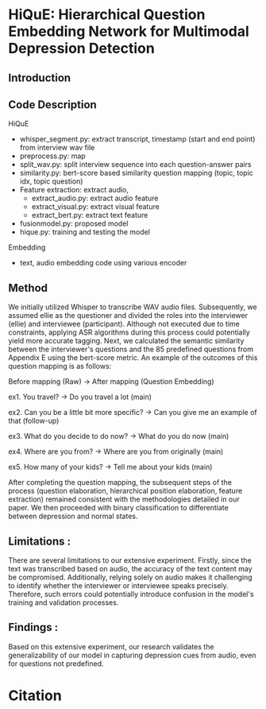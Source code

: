 # HiQuE: Hierarchical Question Embedding Network for Multimodal Depression Detection


## Introduction 

## Code Description

HiQuE

- whisper_segment.py: extract transcript, timestamp (start and end point) from interview wav file
- preprocess.py: map
- split_wav.py: split interview sequence into each question-answer pairs
- similarity.py: bert-score based similarity question mapping (topic, topic idx, topic question) 
- Feature extraction: extract audio,
  - extract_audio.py: extract audio feature
  - extract_visual.py: extract visual feature
  - extract_bert.py: extract text feature
- fusionmodel.py: proposed model
- hique.py: training and testing the model

Embedding 

- text, audio embedding code using various encoder 


## Method
We initially utilized Whisper to transcribe WAV audio files. Subsequently, we assumed ellie as the questioner and divided the roles into the interviewer (ellie) and interviewee (participant). Although not executed due to time constraints, applying ASR algorithms during this process could potentially yield more accurate tagging. Next, we calculated the semantic similarity between the interviewer's questions and the 85 predefined questions from Appendix E using the bert-score metric. An example of the outcomes of this question mapping is as follows:


Before mapping (Raw) -> After mapping (Question Embedding)

ex1. You travel? -> Do you travel a lot (main) 

ex2.  Can you be a little bit more specific? ->  Can you give me an example of that (follow-up) 

ex3. What do you decide to do now? -> What do you do now (main) 

ex4. Where are you from? ->  Where are you from originally (main) 

ex5. How many of your kids? ->  Tell me about your kids (main) 


After completing the question mapping, the subsequent steps of the process (question elaboration, hierarchical position elaboration, feature extraction) remained consistent with the methodologies detailed in our paper. We then proceeded with binary classification to differentiate between depression and normal states.


## Limitations : 
There are several limitations to our extensive experiment. Firstly, since the text was transcribed based on audio, the accuracy of the text content may be compromised. Additionally, relying solely on audio makes it challenging to identify whether the interviewer or interviewee speaks precisely. Therefore, such errors could potentially introduce confusion in the model's training and validation processes.

## Findings : 
Based on this extensive experiment, our research validates the generalizability of our model in capturing depression cues from audio, even for questions not predefined.



# Citation 

